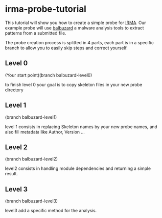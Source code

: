 # irma-probe-tutorial

This tutorial will show you how to create a simple probe for [IRMA](https://github.com/quarkslab/irma).
Our example probe will use [balbuzard](http://www.decalage.info/python/balbuzard) a malware analysis tools to extract patterns from a submitted file.

The probe creation process is splitted in 4 parts, each part is in a specific branch to allow you to easily skip steps and correct yourself.

## Level 0
(Your start point)(branch balbuzard-level0)

to finish level 0 your goal is to copy skeleton files in your new probe directory

## Level 1
(branch balbuzard-level1)

level 1 consists in replacing Skeleton names by your new probe names, and also fill metadata like
Author, Version ...

## Level 2
(branch balbuzard-level2)

level2 consists in handling module dependencies and returning a simple result.

## Level 3
(branch balbuzard-level3)

level3 add a specific method for the analysis.
